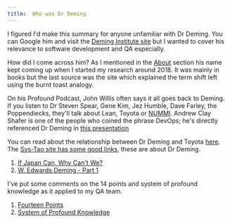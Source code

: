 ```yaml
---
title:  Who was Dr Deming
---
```


I figured I'd make this summary for anyone unfamiliar with Dr Deming.
You can Google him and visit the [Deming Institute site](https://deming.org/) but I wanted to cover his relevance to software development and QA especially.

How did I come across him? As I mentioned in the [About](/about) section his name kept coming up when I started my research around 2018.
It was mainly in books but the last source was the site which explained the term shift left using the burnt toast analogy.

On his Profound Podcast, John Willis often says it all goes back to Deming. 
If you listen to Dr Steven Spear, Gene Kim, Jez Humble, Dave Farley, the Poppendiecks, they'll talk about Lean, Toyota or [NUMMI](https://www.thisamericanlife.org/561/nummi-2015). 
Andrew Clay Shafer is one of the people who coined the phrase DevOps; he's directly referenced Dr Deming in [this presentation](https://www.youtube.com/watch?v=C8hma_YSBX0&t=3s)

You can read about the relationship between Dr Deming and Toyota [here](https://deming.org/toyotas-management-history/).
The [Sys-Tao site has some good links](https://sys-tao.org/links/), these are about Dr Deming.
1. [If Japan Can, Why Can't We?](https://www.youtube.com/watch?v=vcG_Pmt_Ny4)
2. [W. Edwards Deming - Part 1](https://www.youtube.com/watch?v=GHvnIm9UEoQ)

I've put some comments on the 14 points and system of profound knowledge as it applied to my QA team.
1. [Fourteen Points](points)
2. [System of Profound Knowledge](system)